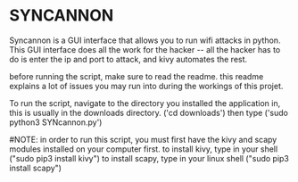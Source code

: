 # SYNCANNON
Syncannon is a GUI interface that allows you to run wifi attacks in python. This GUI interface does all the work for the hacker -- all the hacker has to do is enter the ip and port to attack, and kivy automates the rest.

before running the script, make sure to read the readme. this readme explains a lot of issues you may run into during the workings of this projet.

To run the script, navigate to the directory you installed the application in, this is usually in the downloads directory. ('cd downloads')
then type ('sudo python3 SYNcannon.py')

#NOTE: in order to run this script, you must first have the kivy and scapy modules installed on your computer first.
to install kivy, type in your shell ("sudo pip3 install kivy")
to install scapy, type in your linux shell ("sudo pip3 install scapy")
